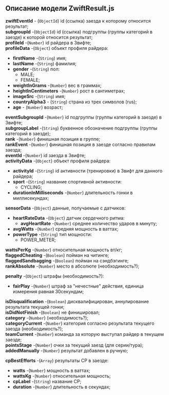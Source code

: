 ## Описание модели ZwiftResult.js

**zwiftEventId** - (`ObjectId`) id (ссылка) заезда к которому относится результат;  
**subgroupId** -(`ObjectId`) id (ссылка) подгруппы (группы категорий в заезде) к которой
относится результат;  
**profileId** -(`Number`) id райдера в Звифте;  
**profileData** -(`Object`) объект профиля райдера:

- **firstName** -(`String`) имя;
- **lastName** -(`String`) фамилия;
- **gender** -(`String`) пол:
  - MALE;
  - FEMALE;
- **weightInGrams** -(`Number`) вес в граммах;
- **heightInCentimeters** -(`Number`) рост в сантиметрах;
- **imageSrc** -(`String`) имя;
- **countryAlpha3** - (`String`) страна из трех символов (rus);
- **age** - (`Number`) возраст;

**eventSubgroupId** -(`Number`) id подгруппы (группы категорий в заезде) в Звифте;  
**subgroupLabel** -(`String`) буквенное обозначение подгруппы (группы категорий в заезде);  
**rank** -(`Number`) финишная позиция в группе;  
**rankEvent** -(`Number`) финишная позиция в заезде согласно правилам заезда;  
**eventId** -(`Number`) id заезда в Звифте;  
**activityData** -(`Object`) объект профиля райдера:

- **activityId** -(`String`) id активности (тренировки) в Звифт для данного райдера;
- **sport** -(`String`) название спортивной активности:
  - CYCLING;
- **durationInMilliseconds** -(`Number`) длительность гонки в миллисекундах;

**sensorData** -(`Object`) данные, получаемые с датчиков:

- **heartRateData** -(`Object`) датчик сердечного ритма:
  - **avgHeartRate** -(`Number`) среднее количество ударов в минуту;
- **avgWatts** -(`Number`) средняя мощность в ваттах;
- **powerType** -(`String`) тип мощности:
  - POWER_METER;

**wattsPerKg** -(`Number`) относительная мощность вт/кг;  
**flaggedCheating** -(`Boolean`) пойман на читинге;  
**flaggedSandbagging** -(`Boolean`) пойман на сэндбэгинге;  
**rankAbsolute** -(`Number`) место в абсолюте (необходимость?);

**penalty** -(`Object`) штрафы (необходимость?):

- **fairPlay** -(`Number`) штраф за "нечестные" действия, единица измерения равная 30секундам;

**isDisqualification** -(`Boolean`) дисквалифицирован, аннулирование результата текущей гонки;  
**isDidNotFinish** -(`Boolean`) не финишировал;  
**category** -(`Number`) (необходимость?);  
**categoryCurrent** -(`Number`) категория согласно результата текущего заезда
(необходимость?);  
**teamCurrent** -(`Number`) команда за которую выступал райдер в текущем заезде;  
**pointsStage** -(`Number`) очки за текущий заезд (для серии/тура);  
**addedManually** -(`Number`) результат добавлен в ручную;

**cpBestEfforts** -(`Array`) результаты CP в заезде:

- **watts** -(`Number`) мощность в ваттах;
- **wattsKg** -(`Number`) относительная мощность;
- **cpLabel** -(`String`) название CP;
- **duration** -(`Number`) длительность в секундах;

